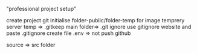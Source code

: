 "professional project setup"




create project
git initialise
folder-public/folder-temp for image temprery server
temp => .gitkeep
main folder=> .git ignore use gitignore website and paste .gitignore
create file .env => not push github

source => src folder
